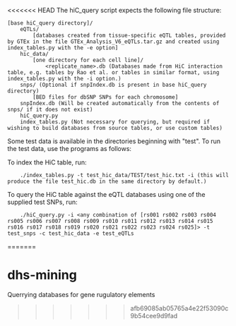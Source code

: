 <<<<<<< HEAD
The hiC_query script expects the following file structure:


	[base hiC_query directory]/
		eQTLs/
			[databases created from tissue-specific eQTL tables, provided by GTEx in the file GTEx_Analysis_V6_eQTLs.tar.gz and created using index_tables.py with the -e option]
		hic_data/
			[one directory for each cell line]/
				<replicate_name>.db (Databases made from HiC interaction table, e.g. tables by Rao et al. or tables in similar format, using index_tables.py with the -i option.)
		snps/ (Optional if snpIndex.db is present in base hiC_query directory)
			[BED files for dbSNP SNPs for each chromosome]
		snpIndex.db (Will be created automatically from the contents of snps/ if it does not exist)
		hiC_query.py
		index_tables.py (Not necessary for querying, but required if wishing to build databases from source tables, or use custom tables)

Some test data is available in the directories beginning with "test". To run the test data, use the programs as follows:

To index the HiC table, run:

		./index_tables.py -t test_hic_data/TEST/test_hic.txt -i (this will produce the file test_hic.db in the same directory by default.)

To query the HiC table against the eQTL databases using one of the supplied test SNPs, run:

		./hiC_query.py -i <any combination of [rs001 rs002 rs003 rs004 rs005 rs006 rs007 rs008 rs009 rs010 rs011 rs012 rs013 rs014 rs015 rs016 rs017 rs018 rs019 rs020 rs021 rs022 rs023 rs024 rs025]> -t test_snps -c test_hic_data -e test_eQTLs
=======
# dhs-mining
Querrying databases for gene rugulatory elements
>>>>>>> afb69085ab05765a4e22f53090c9b54cee9d9fad
